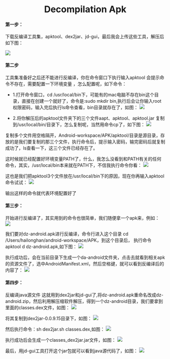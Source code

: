 <h1 align="center">Decompilation Apk</h1>

#### 第一步：
下载反编译工具集，apktool、dex2jar、jd-gui，最后我会上传这些工具，解压后如下图：
 
![](/images/decompilation/decompilation1.jpg)

#### 第二步
工具集准备好之后还不能进行反编译，你在命令窗口下执行输入apktool 会提示命令不存在，需要配置一下环境变量
，怎么配置呢，如下命令：
   * 1.打开命令窗口，cd /usr/local/bin下，可能有的mac电脑不存在bin这个目录，直接在创建一个就好了，命令是:sudo mkdir bin,执行后会让你输入root权限密码，输入完后执行ls命令查看，bin目录就存在了，如图：
![](/images/decompilation/decompilation2.jpg)

  * 2.将你解压后的apktool文件夹下的三个文件aapt、apktool、apktool.jar 复制到/usr/local/bin/目录下，怎么复制呢，当然用命令cp了，如下图：
 ![](/images/decompilation/decompilation3.jpg)

 
复制多个文件用空格隔开，Android-workspace/APK/apktool/目录是源目录，存放的是我们要复制的那三个文件，执行命令后，提示输入密码，输完密码后就复制成功了，ls查看一下，这三个文件已经存在了。

这时候就已经配置好环境变量PATH了，什么，我怎么没看到和PATH有关的任何命令，其实，/usr/local/bin本来就在PATH下，不信我执行命令你看：
![](/images/decompilation/decompilation4.jpg)

这也是我们把apktool3个文件放在/usr/local/bin下的原因，现在你再输入apktool命令试试：
![](/images/decompilation/decompilation5.jpg)

输出这样的命令就代表环境配置好了

#### 第三步：
开始进行反编译了，其实用到的命令也很简单，我们随便拿一个apk来，例如：
![](/images/decompilation/decompilation6.jpg)

我们要对dz-android.apk进行反编译，命令行进入这个目录 cd /Users/hailonghan/android-workspace/APK，到这个目录后，
执行命令apktool d dz-android.apk,如下图：
![](/images/decompilation/decompilation7.jpg)

执行成功后，会在当前目录下生成一个da-android文件夹，点击去就看到相关apk的资源文件了，选中AndroidManifest.xml，然后空格键，就可以看到反编译后的内容了：
![](/images/decompilation/decompilation8.jpg)

#### 第四步：
反编译java源文件
这就用到dex2jar和jd-gui了,将dz-android.apk重命名改成dz-android.zip，然后利用解压缩软件解压，得到一个dz-android目录，我们要拿到里面的classes.dex文件，如图：
![](/images/decompilation/decompilation9.jpg)


将其复制到dex2jar-0.0.9.15目录下，如图：
![](/images/decompilation/decompilation10.jpg)

然后执行命令：sh dex2jar.sh classes.dex,如图：
![](/images/decompilation/decompilation11.jpg)

执行成功后会生成一个classes_dex2jar.jar文件，如图：
![](/images/decompilation/decompilation12.jpg)


最后，用jd-gui工具打开这个jar包就可以看到java源代码了，如图：
![](/images/decompilation/decompilation13.jpg)



